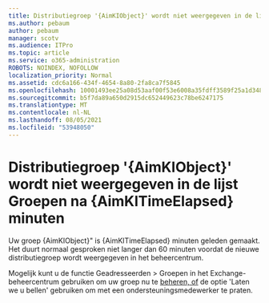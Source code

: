 ```yaml
---
title: Distributiegroep '{AimKIObject}' wordt niet weergegeven in de lijst Groepen na {AimKITimeElapsed} minuten
ms.author: pebaum
author: pebaum
manager: scotv
ms.audience: ITPro
ms.topic: article
ms.service: o365-administration
ROBOTS: NOINDEX, NOFOLLOW
localization_priority: Normal
ms.assetid: cdc6a166-434f-4654-8a80-2fa8ca7f5845
ms.openlocfilehash: 10001493ee25a08d53aaf00f53e6008a35fdff3589f25a1d348547de08a6fd3a
ms.sourcegitcommit: b5f7da89a650d2915dc652449623c78be6247175
ms.translationtype: MT
ms.contentlocale: nl-NL
ms.lasthandoff: 08/05/2021
ms.locfileid: "53948050"
---
```

# <a name="distribution-group-aimkiobject-not-showing-in-groups-list-after-aimkitimeelapsed-minutes"></a>Distributiegroep '{AimKIObject}' wordt niet weergegeven in de lijst Groepen na {AimKITimeElapsed} minuten

Uw groep {AimKIObject}" is {AimKITimeElapsed} minuten geleden gemaakt. Het duurt normaal gesproken niet langer dan 60 minuten voordat de nieuwe distributiegroep wordt weergegeven in het beheercentrum.
  
Mogelijk kunt u de functie Geadresseerden > Groepen in het Exchange-beheercentrum gebruiken om uw groep nu te [beheren, of](https://outlook.office365.com/ecp/?rfr=Admin_o365&amp;exsvurl=1&amp;mkt=en-US.aspx) de optie 'Laten we u bellen' gebruiken om met een ondersteuningsmedewerker te praten. 
  